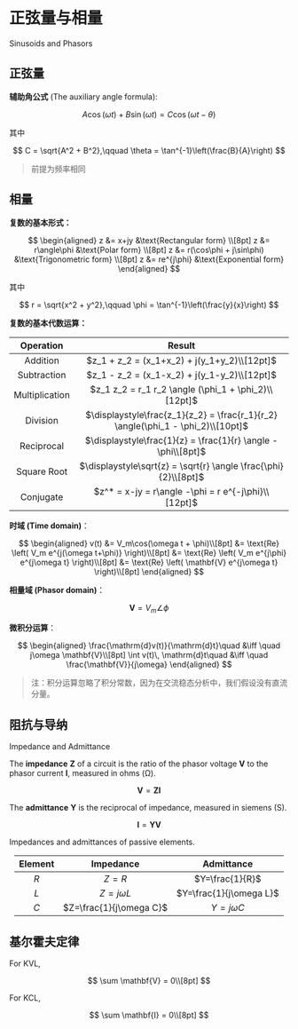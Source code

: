 # 正弦量与相量

Sinusoids and Phasors

## 正弦量

**辅助角公式** (The auxiliary angle formula):

$$
A\cos(\omega t) + B\sin(\omega t) = C\cos(\omega t - \theta)
$$

其中

$$
C = \sqrt{A^2 + B^2},\qquad \theta = \tan^{-1}\left(\frac{B}{A}\right)
$$

> 前提为频率相同

## 相量

**复数的基本形式：**

$$
\begin{aligned}
z &= x+jy &\text{Rectangular form} \\[8pt]
z &= r\angle\phi &\text{Polar form} \\[8pt]
z &= r(\cos\phi + j\sin\phi) &\text{Trigonometric form} \\[8pt]
z &= re^{j\phi} &\text{Exponential form}
\end{aligned}
$$

其中

$$
r = \sqrt{x^2 + y^2},\qquad \phi = \tan^{-1}\left(\frac{y}{x}\right)
$$

**复数的基本代数运算：**

<div style="width: fit-content; margin: 0 auto;">

| Operation | Result |
| :--: | :--: |
| Addition | $z_1 + z_2 = (x_1+x_2) + j(y_1+y_2)\\[12pt]$ |
| Subtraction | $z_1 - z_2 = (x_1-x_2) + j(y_1-y_2)\\[12pt]$ |
| Multiplication | $z_1 z_2 = r_1 r_2 \angle (\phi_1 + \phi_2)\\[12pt]$ |
| Division | $\displaystyle\frac{z_1}{z_2} = \frac{r_1}{r_2} \angle(\phi_1 - \phi_2)\\[10pt]$ |
| Reciprocal | $\displaystyle\frac{1}{z} = \frac{1}{r} \angle -\phi\\[8pt]$ |
| Square Root | $\displaystyle\sqrt{z} = \sqrt{r} \angle \frac{\phi}{2}\\[8pt]$ |
| Conjugate | $z^* = x-jy = r\angle -\phi = r e^{-j\phi}\\[12pt]$ |

</div>


**时域 (Time domain)**：

$$
\begin{aligned}
v(t) 
&= V_m\cos(\omega t + \phi)\\[8pt]
&= \text{Re} \left( V_m e^{j(\omega t+\phi)} \right)\\[8pt]
&= \text{Re} \left( V_m e^{j\phi} e^{j\omega t} \right)\\[8pt]
&= \text{Re} \left( \mathbf{V} e^{j\omega t} \right)\\[8pt]
\end{aligned}
$$

**相量域 (Phasor domain)**：

$$
\mathbf{V}=V_m\angle\phi
$$

**微积分运算**：

$$
\begin{aligned}
\frac{\mathrm{d}v(t)}{\mathrm{d}t}\quad &\iff \quad j\omega \mathbf{V}\\[8pt]
\int v(t)\, \mathrm{d}t\quad &\iff \quad \frac{\mathbf{V}}{j\omega}
\end{aligned}
$$

> 注：积分运算忽略了积分常数，因为在交流稳态分析中，我们假设没有直流分量。

## 阻抗与导纳

Impedance and Admittance

The **impedance** **Z** of a circuit is the ratio of the phasor voltage **V** to the phasor current **I**, measured in ohms (Ω).

$$
\mathbf{V} = \mathbf{Z} \mathbf{I}
$$

The **admittance** **Y** is the reciprocal of impedance, measured in siemens (S).

$$
\mathbf{I} = \mathbf{Y} \mathbf{V}
$$

Impedances and admittances of passive elements.

<div style="width: fit-content; margin: 0 auto;">

| Element | Impedance | Admittance |
| :--: | :--: | :--: |
| $R$ | $Z=R$ | $Y=\frac{1}{R}$ |
| $L$ | $Z=j\omega L$ | $Y=\frac{1}{j\omega L}$ |
| $C$ | $Z=\frac{1}{j\omega C}$ | $Y=j\omega C$ |

</div>


## 基尔霍夫定律

For KVL,

$$
\sum \mathbf{V} = 0\\[8pt]
$$

For KCL,

$$
\sum \mathbf{I} = 0\\[8pt]
$$